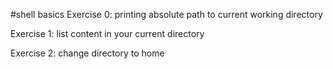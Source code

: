 #shell basics
Exercise 0: printing absolute path to current working directory

Exercise 1: list content in your current directory

Exercise 2: change directory to home
